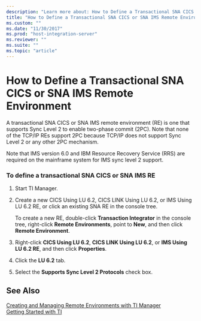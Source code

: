 ```yaml
---
description: "Learn more about: How to Define a Transactional SNA CICS or SNA IMS Remote Environment"
title: "How to Define a Transactional SNA CICS or SNA IMS Remote Environment2"
ms.custom: ""
ms.date: "11/30/2017"
ms.prod: "host-integration-server"
ms.reviewer: ""
ms.suite: ""
ms.topic: "article"
---
```

# How to Define a Transactional SNA CICS or SNA IMS Remote Environment
A transactional SNA CICS or SNA IMS remote environment (RE) is one that supports Sync Level 2 to enable two-phase commit (2PC). Note that none of the TCP/IP REs support 2PC because TCP/IP does not support Sync Level 2 or any other 2PC mechanism.  
  
 Note that IMS version 6.0 and IBM Resource Recovery Service (RRS) are required on the mainframe system for IMS sync level 2 support.  
  
### To define a transactional SNA CICS or SNA IMS RE  
  
1.  Start TI Manager.  
  
2.  Create a new CICS Using LU 6.2, CICS LINK Using LU 6.2, or IMS Using LU 6.2 RE, or click an existing SNA RE in the console tree.  
  
     To create a new RE, double-click **Transaction Integrator** in the console tree, right-click **Remote Environments**, point to **New**, and then click **Remote Environment**.  
  
3.  Right-click **CICS Using LU 6.2**, **CICS LINK Using LU 6.2**, or **IMS Using LU 6.2 RE**, and then click **Properties**.  
  
4.  Click the **LU 6.2** tab.  
  
5.  Select the **Supports Sync Level 2 Protocols** check box.  
  
## See Also  
 [Creating and Managing Remote Environments with TI Manager](../core/creating-and-managing-remote-environments-with-ti-manager1.md)   
 [Getting Started with TI](../core/getting-started-with-ti1.md)
